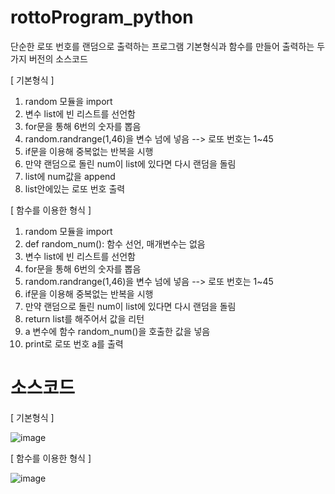 # rottoProgram_python
단순한 로또 번호를 랜덤으로 출력하는 프로그램
기본형식과 함수를 만들어 출력하는 두가지 버전의 소스코드

[ 기본형식 ]
1) random 모듈을 import
2) 변수 list에 빈 리스트를 선언함
3) for문을 통해 6번의 숫자를 뽑음
4) random.randrange(1,46)을 변수 넘에 넣음 --> 로또 번호는 1~45
5) if문을 이용해 중복없는 반복을 시행
6) 만약 랜덤으로 돌린 num이 list에 있다면 다시 랜덤을 돌림
7) list에 num값을 append
8) list안에있는 로또 번호 출력

[ 함수를 이용한 형식 ]
1) random 모듈을 import
2) def random_num(): 함수 선언, 매개변수는 없음
3) 변수 list에 빈 리스트를 선언함
4) for문을 통해 6번의 숫자를 뽑음
5) random.randrange(1,46)을 변수 넘에 넣음 --> 로또 번호는 1~45
6) if문을 이용해 중복없는 반복을 시행
7) 만약 랜덤으로 돌린 num이 list에 있다면 다시 랜덤을 돌림
8) return list를 해주어서 값을 리턴
9) a 변수에 함수 random_num()을 호출한 값을 넣음
10) print로 로또 번호 a를 출력

# 소스코드
[ 기본형식 ]

![image](https://user-images.githubusercontent.com/70150896/199138676-38609efe-1a8e-491e-81a2-7c6ba0b3e6e1.png)

[ 함수를 이용한 형식 ]

![image](https://user-images.githubusercontent.com/70150896/199138774-b5646ce2-f139-4e58-bd2c-de779a02db51.png)
